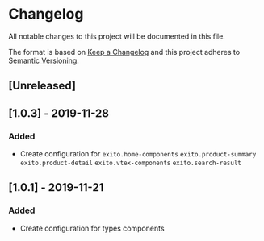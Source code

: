 # Changelog

All notable changes to this project will be documented in this file.

The format is based on [Keep a Changelog](http://keepachangelog.com/en/1.0.0/)
and this project adheres to [Semantic Versioning](http://semver.org/spec/v2.0.0.html).

## [Unreleased]

## [1.0.3] - 2019-11-28

### Added

- Create configuration for `exito.home-components` `exito.product-summary` `exito.product-detail` `exito.vtex-components` `exito.search-result`

## [1.0.1] - 2019-11-21

### Added

- Create configuration for types components
